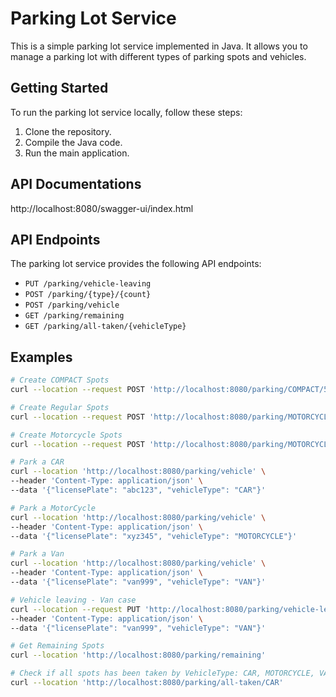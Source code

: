 # Parking Lot Service

This is a simple parking lot service implemented in Java. It allows you to manage a parking lot with different types of parking spots and vehicles.

## Getting Started

To run the parking lot service locally, follow these steps:

1. Clone the repository.
2. Compile the Java code.
3. Run the main application.

## API Documentations

http://localhost:8080/swagger-ui/index.html

## API Endpoints

The parking lot service provides the following API endpoints:

- `PUT /parking/vehicle-leaving` 
- `POST /parking/{type}/{count}` 
- `POST /parking/vehicle` 
- `GET /parking/remaining` 
- `GET /parking/all-taken/{vehicleType}`

## Examples

```bash
# Create COMPACT Spots
curl --location --request POST 'http://localhost:8080/parking/COMPACT/5'

# Create Regular Spots
curl --location --request POST 'http://localhost:8080/parking/MOTORCYCLE/5'

# Create Motorcycle Spots
curl --location --request POST 'http://localhost:8080/parking/MOTORCYCLE/5'

# Park a CAR
curl --location 'http://localhost:8080/parking/vehicle' \
--header 'Content-Type: application/json' \
--data '{"licensePlate": "abc123", "vehicleType": "CAR"}'

# Park a MotorCycle
curl --location 'http://localhost:8080/parking/vehicle' \
--header 'Content-Type: application/json' \
--data '{"licensePlate": "xyz345", "vehicleType": "MOTORCYCLE"}'

# Park a Van
curl --location 'http://localhost:8080/parking/vehicle' \
--header 'Content-Type: application/json' \
--data '{"licensePlate": "van999", "vehicleType": "VAN"}'

# Vehicle leaving - Van case
curl --location --request PUT 'http://localhost:8080/parking/vehicle-leaving' \
--header 'Content-Type: application/json' \
--data '{"licensePlate": "van999", "vehicleType": "VAN"}'

# Get Remaining Spots
curl --location 'http://localhost:8080/parking/remaining'

# Check if all spots has been taken by VehicleType: CAR, MOTORCYCLE, VAN
curl --location 'http://localhost:8080/parking/all-taken/CAR'